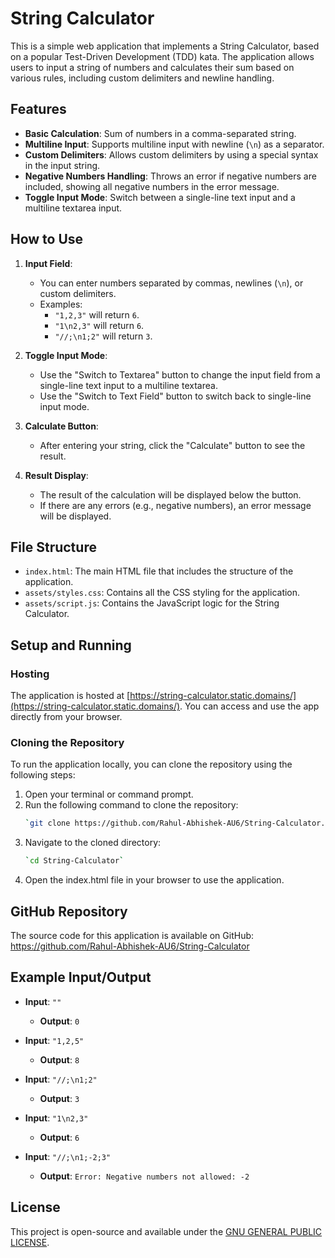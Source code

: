 # String Calculator

This is a simple web application that implements a String Calculator, based on a popular Test-Driven Development (TDD) kata. The application allows users to input a string of numbers and calculates their sum based on various rules, including custom delimiters and newline handling.

## Features

- **Basic Calculation**: Sum of numbers in a comma-separated string.
- **Multiline Input**: Supports multiline input with newline (`\n`) as a separator.
- **Custom Delimiters**: Allows custom delimiters by using a special syntax in the input string.
- **Negative Numbers Handling**: Throws an error if negative numbers are included, showing all negative numbers in the error message.
- **Toggle Input Mode**: Switch between a single-line text input and a multiline textarea input.

## How to Use

1. **Input Field**: 
   - You can enter numbers separated by commas, newlines (`\n`), or custom delimiters.
   - Examples:
     - `"1,2,3"` will return `6`.
     - `"1\n2,3"` will return `6`.
     - `"//;\n1;2"` will return `3`.

2. **Toggle Input Mode**:
   - Use the "Switch to Textarea" button to change the input field from a single-line text input to a multiline textarea.
   - Use the "Switch to Text Field" button to switch back to single-line input mode.

3. **Calculate Button**:
   - After entering your string, click the "Calculate" button to see the result.

4. **Result Display**:
   - The result of the calculation will be displayed below the button.
   - If there are any errors (e.g., negative numbers), an error message will be displayed.

## File Structure

- `index.html`: The main HTML file that includes the structure of the application.
- `assets/styles.css`: Contains all the CSS styling for the application.
- `assets/script.js`: Contains the JavaScript logic for the String Calculator.

## Setup and Running

### Hosting

The application is hosted at [https://string-calculator.static.domains/](https://string-calculator.static.domains/). You can access and use the app directly from your browser.

### Cloning the Repository

To run the application locally, you can clone the repository using the following steps:

1. Open your terminal or command prompt.
2. Run the following command to clone the repository:
   ```bash
   `git clone https://github.com/Rahul-Abhishek-AU6/String-Calculator.git`
3. Navigate to the cloned directory:
   ```bash
   `cd String-Calculator`
4. Open the index.html file in your browser to use the application.

## GitHub Repository
The source code for this application is available on GitHub: https://github.com/Rahul-Abhishek-AU6/String-Calculator


## Example Input/Output

- **Input**: `""`
  - **Output**: `0`

- **Input**: `"1,2,5"`
  - **Output**: `8`

- **Input**: `"//;\n1;2"`
  - **Output**: `3`

- **Input**: `"1\n2,3"`
  - **Output**: `6`

- **Input**: `"//;\n1;-2;3"`
  - **Output**: `Error: Negative numbers not allowed: -2`

## License

This project is open-source and available under the [GNU GENERAL PUBLIC LICENSE](LICENSE).

